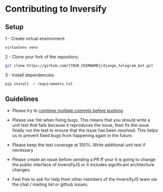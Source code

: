 # Contributing to Inversify

## Setup

1 - Create virtual environment

```sh
virtualenv venv
```

2 - Clone your fork of the repository:

```sh
git clone https://github.com/{YOUR_USERNAME}/django_telegram_bot.git
```

3 - Install dependencies:

```sh
pip install -r requirements.txt
```

## Guidelines

- Please try to [combine multiple commits before pushing](http://stackoverflow.com/questions/6934752/combining-multiple-commits-before-pushing-in-git)

- Please use `TDD` when fixing bugs. This means that you should write a unit test that fails because it reproduces the issue, then fix the issue finally run the test to ensure that the issue has been resolved. This helps us to prevent fixed bugs from happening again in the future.

- Please keep the test coverage at 100%. Write additional unit test if necessary

- Please create an issue before sending a PR ff your it is going to change the public interface of InversifyJS or it includes significant architecture changes.

- Feel free to ask for help from other members of the InversifyJS team via the chat / mailing list or github issues.
